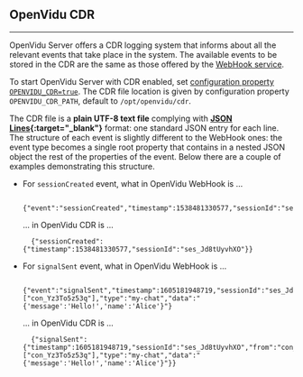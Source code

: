 <h2 id="section-title">OpenVidu CDR</h2>
<hr>

OpenVidu Server offers a CDR logging system that informs about all the relevant events that take place in the system. The available events to be stored in the CDR are the same as those offered by the [WebHook service](reference-docs/openvidu-server-webhook/#openvidu-webhook-events).

To start OpenVidu Server with CDR enabled, set [configuration property `OPENVIDU_CDR=true`](reference-docs/openvidu-config/). The CDR file location is given by configuration property `OPENVIDU_CDR_PATH`, default to `/opt/openvidu/cdr`.

The CDR file is a **plain UTF-8 text file** complying with **[JSON Lines](http://jsonlines.org/){:target="_blank"}** format: one standard JSON entry for each line. The structure of each event is slightly different to the WebHook ones: the event type becomes a single root property that contains in a nested JSON object the rest of the properties of the event. Below there are a couple of examples demonstrating this structure.

- For `sessionCreated` event, what in OpenVidu WebHook is ...

        {"event":"sessionCreated","timestamp":1538481330577,"sessionId":"ses_Jd8tUyvhXO"}

    ... in OpenVidu CDR is ...

        {"sessionCreated":{"timestamp":1538481330577,"sessionId":"ses_Jd8tUyvhXO"}}

- For `signalSent` event, what in OpenVidu WebHook is ...

        {"event":"signalSent","timestamp":1605181948719,"sessionId":"ses_Jd8tUyvhXO","from":"con_ZbNTYgi0ae","to":["con_Yz3To5z53q"],"type":"my-chat","data":"{'message':'Hello!','name':'Alice'}"}

    ... in OpenVidu CDR is ...

        {"signalSent":{"timestamp":1605181948719,"sessionId":"ses_Jd8tUyvhXO","from":"con_ZbNTYgi0ae","to":["con_Yz3To5z53q"],"type":"my-chat","data":"{'message':'Hello!','name':'Alice'}"}}

<br>

<link rel="stylesheet" href="https://cdnjs.cloudflare.com/ajax/libs/fancybox/3.1.20/jquery.fancybox.min.css" />
<script src="https://cdnjs.cloudflare.com/ajax/libs/fancybox/3.1.20/jquery.fancybox.min.js"></script>
<script type='text/javascript' src='js/fancybox-setup.js'></script>